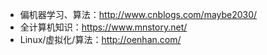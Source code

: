 - 偏机器学习、算法：http://www.cnblogs.com/maybe2030/
- 全计算机知识：https://www.mnstory.net/
- Linux/虚拟化/算法：http://oenhan.com/